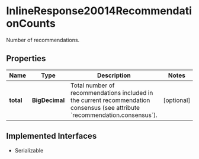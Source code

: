 

# InlineResponse20014RecommendationCounts

Number of recommendations.

## Properties

Name | Type | Description | Notes
------------ | ------------- | ------------- | -------------
**total** | **BigDecimal** | Total number of recommendations included in the current recommendation consensus (see attribute &#x60;recommendation.consensus&#x60;). |  [optional]


## Implemented Interfaces

* Serializable


